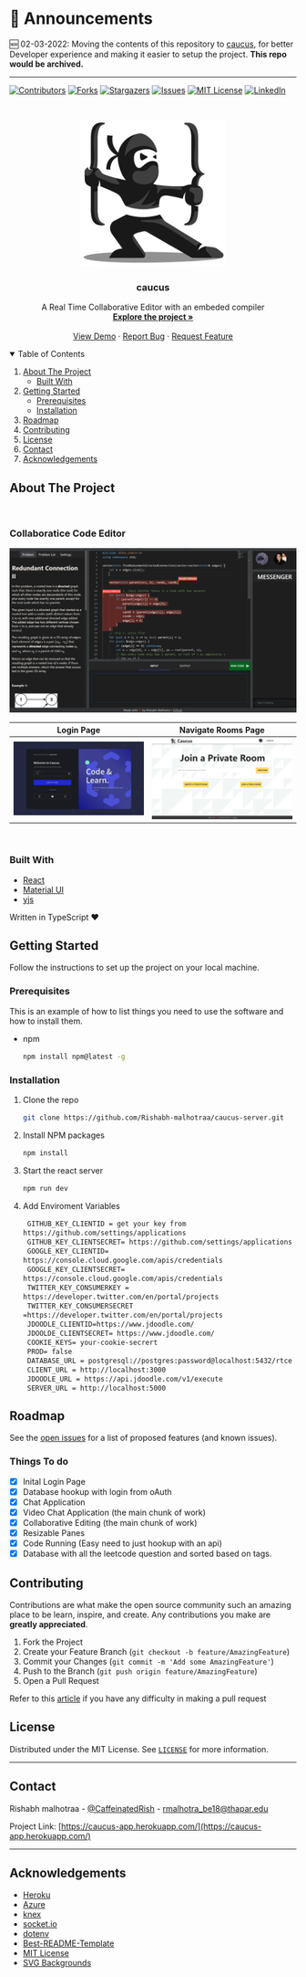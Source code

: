 # 📣 Announcements

🆕 02-03-2022: Moving the contents of this repository to [caucus](https://github.com/Rishabh-malhotraa/caucus), for better Developer experience and making it easier to setup the project. **This repo would be archived.**

---

<!--
*** Thanks for checking out the caucus. If you have a suggestion
*** that would make this better, please fork the repo and create a pull request
*** or simply open an issue with the tag "enhancement".
-->

<!-- PROJECT SHIELDS -->

[![Contributors][contributors-shield]][contributors-url]
[![Forks][forks-shield]][forks-url]
[![Stargazers][stars-shield]][stars-url]
[![Issues][issues-shield]][issues-url]
[![MIT License][license-shield]][license-url]
[![LinkedIn][linkedin-shield]][linkedin-url]

<!-- PROJECT LOGO -->
<br />
<p align="center">
  <a href="https://caucus-app.herokuapp.com/">
    <img src="images/logo.png" alt="Logo" width="256" height="256">
  </a>

  <strong>
    <h3 align="center" >caucus</h3>
  </strong>
  <p align="center">
    A Real Time Collaborative Editor with an embeded compiler
    <br />
    <a href="https://github.com/Rishabh-malhotraa/caucus-server/tree/main/src"><strong>Explore the project »</strong></a>
    <br />
    <br />
    <a href="https://caucus-app.herokuapp.com/">View Demo</a>
    ·
    <a href="https://github.com/Rishabh-malhotraa/caucus-server/issues">Report Bug</a>
    ·
    <a href="https://github.com/Rishabh-malhotraa/caucus-server/issues">Request Feature</a>
  </p>
</p>

<!-- TABLE OF CONTENTS -->
<details open="open">
  <summary>Table of Contents</summary>
  <ol>
    <li>
      <a href="#about-the-project">About The Project</a>
      <ul>
        <li><a href="#built-with">Built With</a></li>
      </ul>
    </li>
    <li>
      <a href="#getting-started">Getting Started</a>
      <ul>
        <li><a href="#prerequisites">Prerequisites</a></li>
        <li><a href="#installation">Installation</a></li>
      </ul>
    </li>
    <li><a href="#roadmap">Roadmap</a></li>
    <li><a href="#contributing">Contributing</a></li>
    <li><a href="#license">License</a></li>
    <li><a href="#contact">Contact</a></li>
    <li><a href="#acknowledgements">Acknowledgements</a></li>
  </ol>
</details>

## About The Project

<br/>

### Collaboratice Code Editor

[![Product Name Screen Shot][product-screenshoti]](https://caucus-app.herokuapp.com/)

|                                       Login Page                                       |                                   Navigate Rooms Page                                   |
| :------------------------------------------------------------------------------------: | :-------------------------------------------------------------------------------------: |
| [![Product Name Screen Shot][product-screenshotii]](https://caucus-app.herokuapp.com/) | [![Product Name Screen Shot][product-screenshotiii]](https://caucus-app.herokuapp.com/) |

<br />

### Built With

- [React](https://reactjs.org/docs/getting-started.html)
- [Material UI](https://material-ui.com/getting-started/installation/)
- [yjs](https://yjs.dev/)

Written in TypeScript ♥

## Getting Started

Follow the instructions to set up the project on your local machine.

### Prerequisites

This is an example of how to list things you need to use the software and how to install them.

- npm

  ```sh
  npm install npm@latest -g
  ```

### Installation

1. Clone the repo

   ```sh
   git clone https://github.com/Rishabh-malhotraa/caucus-server.git
   ```

2. Install NPM packages

   ```sh
   npm install
   ```

3. Start the react server

   ```sh
   npm run dev
   ```

4. Add Enviroment Variables

   ```
    GITHUB_KEY_CLIENTID = get your key from  https://github.com/settings/applications
    GITHUB_KEY_CLIENTSECRET= https://github.com/settings/applications
    GOOGLE_KEY_CLIENTID= https://console.cloud.google.com/apis/credentials
    GOOGLE_KEY_CLIENTSECRET= https://console.cloud.google.com/apis/credentials
    TWITTER_KEY_CONSUMERKEY = https://developer.twitter.com/en/portal/projects
    TWITTER_KEY_CONSUMERSECRET =https://developer.twitter.com/en/portal/projects
    JDOODLE_CLIENTID=https://www.jdoodle.com/
    JDOOLDE_CLIENTSECRET= https://www.jdoodle.com/
    COOKIE_KEYS= your-cookie-secrert
    PROD= false
    DATABASE_URL = postgresql://postgres:password@localhost:5432/rtce
    CLIENT_URL = http://localhost:3000
    JDOODLE_URL = https://api.jdoodle.com/v1/execute
    SERVER_URL = http://localhost:5000
   ```

## Roadmap

See the [open issues](https://github.com/Rishabh-malhotraa/caucus-server/issues) for a list of proposed features (and known issues).

### Things To do

- [x] Inital Login Page
- [x] Database hookup with login from oAuth
- [x] Chat Application
- [x] Video Chat Application (the main chunk of work)
- [x] Collaborative Editing (the main chunk of work)
- [x] Resizable Panes
- [x] Code Running (Easy need to just hookup with an api)
- [x] Database with all the leetcode question and sorted based on tags.

## Contributing

Contributions are what make the open source community such an amazing place to be learn, inspire, and create. Any contributions you make are **greatly appreciated**.

1. Fork the Project
2. Create your Feature Branch (`git checkout -b feature/AmazingFeature`)
3. Commit your Changes (`git commit -m 'Add some AmazingFeature'`)
4. Push to the Branch (`git push origin feature/AmazingFeature`)
5. Open a Pull Request

Refer to this [article](https://medium.com/swlh/guide-to-git-a-practical-approach-27926a1ff564?sk=b54ca413a142c275f5d2901d0384a0db) if you have any difficulty in making a pull request

## License

Distributed under the MIT License. See [`LICENSE`][license-url] for more information.

---

## Contact

Rishabh malhotraa - [@CaffeinatedRish](https://twitter.com/CaffeinatedRish) - rmalhotra_be18@thapar.edu

Project Link: [https://caucus-app.herokuapp.com/](https://caucus-app.herokuapp.com/)

---

## Acknowledgements

- [Heroku](https://www.heroku.com/)
- [Azure](https://azure.microsoft.com/en-us/)
- [knex](https://www.npmjs.com/package/knex)
- [socket.io](https://www.npmjs.com/package/socket.io)
- [dotenv](https://www.npmjs.com/package/dotenv)
- [Best-README-Template](https://github.com/othneildrew/Best-README-Template)
- [MIT License](https://opensource.org/licenses/MIT)
- [SVG Backgrounds](https://www.svgbackgrounds.com/)

<!-- https://www.markdownguide.org/basic-syntax/#reference-style-links -->

[contributors-shield]: https://img.shields.io/github/contributors/Rishabh-malhotraa/caucus-server.svg?style=for-the-badge
[contributors-url]: https://github.com/Rishabh-malhotraa/caucus-server/graphs/contributors
[forks-shield]: https://img.shields.io/github/forks/Rishabh-malhotraa/caucus-server.svg?style=for-the-badge
[forks-url]: https://github.com/Rishabh-malhotraa/caucus-server/network/members
[stars-shield]: https://img.shields.io/github/stars/Rishabh-malhotraa/caucus-server.svg?style=for-the-badge
[stars-url]: https://github.com/Rishabh-malhotraa/caucus-server/stargazers
[issues-shield]: https://img.shields.io/github/issues/Rishabh-malhotraa/caucus-server.svg?style=for-the-badge
[issues-url]: https://github.com/Rishabh-malhotraa/caucus-server/issues
[license-shield]: https://img.shields.io/github/license/Rishabh-malhotraa/caucus-server.svg?style=for-the-badge
[license-url]: https://github.com/Rishabh-malhotraa/caucus-server/blob/main/LICENSE.txt
[linkedin-shield]: https://img.shields.io/badge/-LinkedIn-black.svg?style=for-the-badge&logo=linkedin&colorB=555
[linkedin-url]: https://www.linkedin.com/in/rishabh-malhotra-4536a418b
[product-screenshoti]: images/code-editor.png
[product-screenshotii]: images/login-page.png
[product-screenshotiii]: images/navigation-page.png
